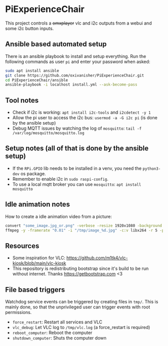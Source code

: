 # PiExperienceChair

This project controls a ~~omxplayer~~ vlc and i2c outputs from a webui and some i2c button inputs.

## Ansible based automated setup
There is an ansible playbook to install and setup everything. Run the following commands as user `pi` and enter your password when asked:
```bash
sudo apt install ansible
git clone https://github.com/oxivanisher/PiExperienceChair.git
cd PiExperienceChair/ansible
ansible-playbook -i localhost install.yml --ask-become-pass
```

## Tool notes
* Check if i2c is working: `apt install i2c-tools` and `i2cdetect -y 1`
* Allow the pi user to access the i2c bus: `usermod -a -G i2c pi` (is done by the ansible setup)
* Debug MQTT issues by watching the log of `mosquitto`: `tail -f /var/log/mosquitto/mosquitto.log`

## Setup notes (all of that is done by the ansible setup)
* If the `RPi.GPIO` lib needs to be installed in a venv, you need the `python3-dev` os package.
* Remember to enable i2c in `sudo raspi-config`.
* To use a local mqtt broker you can use `mosquitto`: `apt install mosquitto`

## Idle animation notes
How to create a idle animation video from a picture:
```bash
convert "some_image.jpg_or.png" -verbose -resize 1920x1080 -background white -gravity center -extent 1920x1080 "/tmp/image_1.jpg"
ffmpeg -y -framerate "0.01" -i "/tmp/image_%d.jpg" -c:v libx264 -r 5 -pix_fmt yuvj444p -preset veryslow -tune stillimage idle.mp4
```
## Resources
* Some inspiration for VLC: https://github.com/m1tk4/vlc-kiosk/blob/main/vlc-kiosk
* This repository is redistributing bootstrap since it's build to be run without internet. Thanks https://getbootstrap.com <3

## File based triggers
Watchdog service events can be triggered by creating files in `tmp/`. This is mainly done, so that the unprivileged user can trigger events with root permissions.
* `force_restart`: Restart all services and VLC
* `vlc_debug`: Let VLC log to `/tmp/vlc.log` (a force_restart is required)
* `reboot_computer`: Reboot the computer
* `shutdown_computer`: Shuts the computer down
